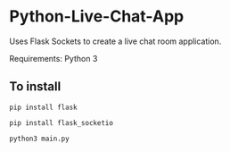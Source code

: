 # Python-Live-Chat-App
Uses Flask Sockets to create a live chat room application.

Requirements: Python 3

## To install 
`pip install flask`

`pip install flask_socketio`


`python3 main.py`


